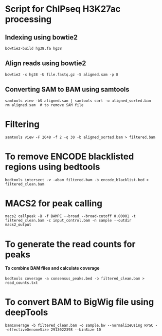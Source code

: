 # Script for ChIPseq H3K27ac processing

## Indexing using bowtie2
    bowtie2-build hg38.fa hg38

## Align reads using bowtie2 
    bowtie2 -x hg38 -U file.fastq.gz -S aligned.sam -p 8

## Converting SAM to BAM using samtools
    samtools view -bS aligned.sam | samtools sort -o aligned_sorted.bam
    rm aligned.sam  # to remove SAM file

# Filtering
    samtools view -F 2048 -f 2 -q 30 -b aligned_sorted.bam > filtered.bam

# To remove ENCODE blacklisted regions using bedtools
    bedtools intersect -v -abam filtered.bam -b encode_blacklist.bed > filtered_clean.bam

# MACS2 for peak calling
    macs2 callpeak -B -f BAMPE --broad --broad-cutoff 0.00001 -t filtered_clean.bam -c input_control.bam -n sample --outdir macs2_output

# To generate the read counts for peaks
#### To combine BAM files and calculate coverage
    bedtools coverage -a consensus_peaks.bed -b filtered_clean.bam > read_counts.txt

# To convert BAM to BigWig file using deepTools
    bamCoverage -b filtered_clean.bam -o sample.bw --normalizeUsing RPGC --effectiveGenomeSize 2913022398 --binSize 10
